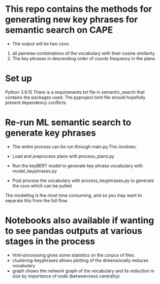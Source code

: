 # This repo contains the methods for generating new key phrases for semantic search on CAPE

- The output will be two csvs:
1. all pairwise combinations of the vocabulary with their cosine similarity
2. The key phrases in descending order of counts frequency in the plans

# Set up
Python 3.9.15
There is a requirements.txt file in semantic_search that contains the packages used.
The pyproject.toml file should hopefully prevent dependency conflicts.

# Re-run ML semantic search to generate key phrases
- The entire process can be run through main.py.This involves:

- Load and preprocess plans with process_plans.py
- Run the keyBERT model to generate key phrase vocabulary with model_keyphrases.py
- Post process the vocabulary with process_keyphrases.py to generate the csvs which can be pulled

The modelling is the most time consuming, and so you may want to separate this from the full flow.

# Notebooks also available if wanting to see pandas outputs at various stages in the process
- html-processing gives some statistics on the corpus of files.
- clustering-keyphrases allows plotting of the dimensionally reduces vocabulary
- graph shows the network graph of the vocabulary and its reduction in size by importance of node (betweenness centrality)






